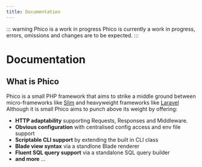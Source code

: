 ```yaml
---
title: Documentation
---
```


::: warning Phico is a work in progress
Phico is currently a work in progress, errors, omissions and changes are to be expected.
:::

# Documentation

## What is Phico
Phico is a small PHP framework that aims to strike a middle ground between micro-frameworks like [Slim](https://slimframework.com) and heavyweight frameworks like [Laravel](https://laravel.com)
Although it is small Phico aims to punch above its weight by offering:
- **HTTP adaptability** supporting Requests, Responses and Middleware.
- **Obvious configuration** with centralised config access and env file support
- **Scriptable CLI support** by extending the built in CLI class
- **Blade view syntax** via a standlone Blade renderer
- **Fluent SQL query support** via a standalone SQL query builder
- **and more** ...

<!--
## Database

Database provides consistent access to SQL databases via PDO, currently MySQL, Postgres and SQLite are supported.

## Query

Query creates SQL statements via a fluent API similar to Laravel's eloquent, it has no dependencies, it is designed purely to output strings of SQL and arrays of query parameters. Currently MySQL, Postgres and SQLite dialects are supported.
-->
